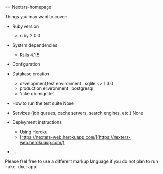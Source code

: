 == Nexters-homepage


Things you may want to cover:

* Ruby version
   + ruby 2.0.0

* System dependencies
   + Rails 4.1.5

* Configuration

* Database creation
   + development,test environment : sqlite ~> 1.3.0
   + production environment : postgresql
   + 'rake db:migrate'

* How to run the test suite
    None

* Services (job queues, cache servers, search engines, etc.)
    None

* Deployment instructions
   + Using Heroku
   + [https://nexters-web.herokuapp.com/](https://nexters-web.herokuapp.com/)

* ...


Please feel free to use a different markup language if you do not plan to run
<tt>rake doc:app</tt>.

